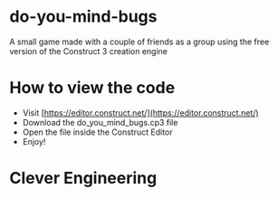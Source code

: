# do-you-mind-bugs
A small game made with a couple of friends as a group using the free version of the Construct 3 creation engine

# How to view the code
- Visit [https://editor.construct.net/](https://editor.construct.net/)
- Download the do_you_mind_bugs.cp3 file
- Open the file inside the Construct Editor
- Enjoy!

# Clever Engineering
